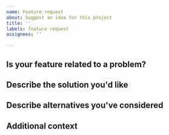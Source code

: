 ```yaml
---
name: Feature request
about: Suggest an idea for this project
title: ''
labels: feature request
assignees: ''

---
```


## Is your feature related to a problem?
<!-- A clear and concise description of what the problem is. Ex. I'm always frustrated when [...] -->



## Describe the solution you'd like
<!-- A clear and concise description of what you want to happen. -->



## Describe alternatives you've considered
<!-- A clear and concise description of any alternative solutions or features you've considered. -->



## Additional context
<!-- Add any other context or screenshots about the feature request here. -->


